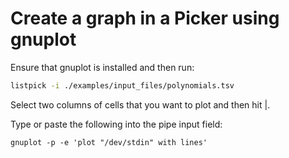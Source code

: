 # Create a graph in a Picker using gnuplot

Ensure that gnuplot is installed and then run:

```bash
listpick -i ./examples/input_files/polynomials.tsv
```

Select two columns of cells that you want to plot and then hit |.

Type or paste the following into the pipe input field:

```gnuplot -p -e 'plot "/dev/stdin" with lines'```
